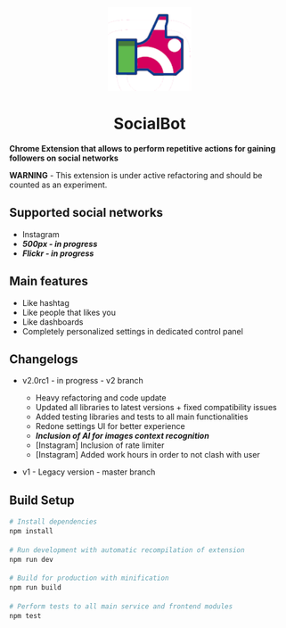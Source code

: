 <p align="center">
    <img width="150" height="auto" src="assets/img/socialbot_logo.png">
</p>
<h1 align="center">SocialBot</h1>

**Chrome Extension that allows to perform repetitive actions for gaining followers on social networks**

**WARNING** - This extension is under active refactoring and should be counted as an experiment.

## Supported social networks

* Instagram
* ___500px - in progress___
* ___Flickr - in progress___

## Main features

* Like hashtag
* Like people that likes you
* Like dashboards
* Completely personalized settings in dedicated control panel

## Changelogs
* v2.0rc1 - in progress - v2 branch
    * Heavy refactoring and code update
    * Updated all libraries to latest versions + fixed compatibility issues
    * Added testing libraries and tests to all main functionalities
    * Redone settings UI for better experience
    * ___Inclusion of AI for images context recognition___
    * [Instagram] Inclusion of rate limiter
    * [Instagram] Added work hours in order to not clash with user

* v1 - Legacy version - master branch

## Build Setup

``` bash
# Install dependencies
npm install

# Run development with automatic recompilation of extension
npm run dev

# Build for production with minification
npm run build

# Perform tests to all main service and frontend modules
npm test
```
